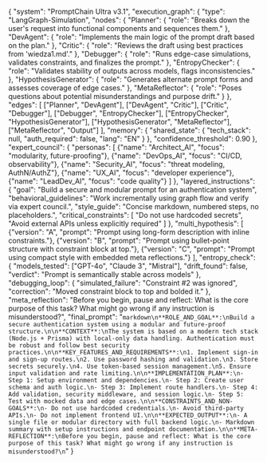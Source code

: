 {
  "system": "PromptChain Ultra v3.1",
  "execution_graph": {
    "type": "LangGraph-Simulation",
    "nodes": {
      "Planner": {
        "role": "Breaks down the user's request into functional components and sequences them."
      },
      "DevAgent": {
        "role": "Implements the main logic of the prompt draft based on the plan."
      },
      "Critic": {
        "role": "Reviews the draft using best practices from 'wiedza1.md'."
      },
      "Debugger": {
        "role": "Runs edge-case simulations, validates constraints, and finalizes the prompt."
      },
      "EntropyChecker": {
        "role": "Validates stability of outputs across models, flags inconsistencies."
      },
      "HypothesisGenerator": {
        "role": "Generates alternate prompt forms and assesses coverage of edge cases."
      },
      "MetaReflector": {
        "role": "Poses questions about potential misunderstandings and purpose drift."
      }
    },
    "edges": [
      ["Planner", "DevAgent"],
      ["DevAgent", "Critic"],
      ["Critic", "Debugger"],
      ["Debugger", "EntropyChecker"],
      ["EntropyChecker", "HypothesisGenerator"],
      ["HypothesisGenerator", "MetaReflector"],
      ["MetaReflector", "Output"]
    ],
    "memory": {
      "shared_state": {
        "tech_stack": null,
        "auth_required": false,
        "lang": "EN"
      }
    },
    "confidence_threshold": 0.90
  },
  "expert_council": {
    "personas": [
      {"name": "Architect_AI", "focus": "modularity, future-proofing"},
      {"name": "DevOps_AI", "focus": "CI/CD, observability"},
      {"name": "Security_AI", "focus": "threat modeling, AuthN/AuthZ"},
      {"name": "UX_AI", "focus": "developer experience"},
      {"name": "LeadDev_AI", "focus": "code quality"}
    ]
  },
  "layered_instructions": {
    "goal": "Build a secure and modular prompt for an authentication system",
    "behavioral_guidelines": "Work incrementally using graph flow and verify via expert council.",
    "style_guide": "Concise markdown, numbered steps, no placeholders.",
    "critical_constraints": [
      "Do not use hardcoded secrets",
      "Avoid external APIs unless explicitly required"
    ]
  },
  "multi_hypothesis": [
    {"version": "A", "prompt": "Prompt using long-form description with inline constraints."},
    {"version": "B", "prompt": "Prompt using bullet-point structure with constraint block at top."},
    {"version": "C", "prompt": "Prompt using compact style with embedded meta reflections."}
  ],
  "entropy_check": {
    "models_tested": ["GPT-4o", "Claude 3", "Mistral"],
    "drift_found": false,
    "verdict": "Prompt is semantically stable across models"
  },
  "debugging_loop": {
    "simulated_failure": "Constraint #2 was ignored",
    "correction": "Moved constraint block to top and bolded it."
  },
  "meta_reflection": "Before you begin, pause and reflect: What is the core purpose of this task? What might go wrong if any instruction is misunderstood?",
  "final_prompt": "```markdown\n**ROLE_AND_GOAL**:\nBuild a secure authentication system using a modular and future-proof structure.\n\n**CONTEXT**:\nThe system is based on a modern tech stack (Node.js + Prisma) with local-only data handling. Authentication must be robust and follow best security practices.\n\n**KEY_FEATURES_AND_REQUIREMENTS**:\n1. Implement sign-in and sign-up routes.\n2. Use password hashing and validation.\n3. Store secrets securely.\n4. Use token-based session management.\n5. Ensure input validation and rate limiting.\n\n**IMPLEMENTATION_PLAN**:\n- Step 1: Setup environment and dependencies.\n- Step 2: Create user schema and auth logic.\n- Step 3: Implement route handlers.\n- Step 4: Add validation, security middleware, and session logic.\n- Step 5: Test with mocked data and edge cases.\n\n**CONSTRAINTS_AND_NON-GOALS**:\n- Do not use hardcoded credentials.\n- Avoid third-party APIs.\n- Do not implement frontend UI.\n\n**EXPECTED_OUTPUT**:\n- A single file or modular directory with full backend logic.\n- Markdown summary with setup instructions and endpoint documentation.\n\n**META-REFLECTION**:\nBefore you begin, pause and reflect: What is the core purpose of this task? What might go wrong if any instruction is misunderstood?\n```"
}
